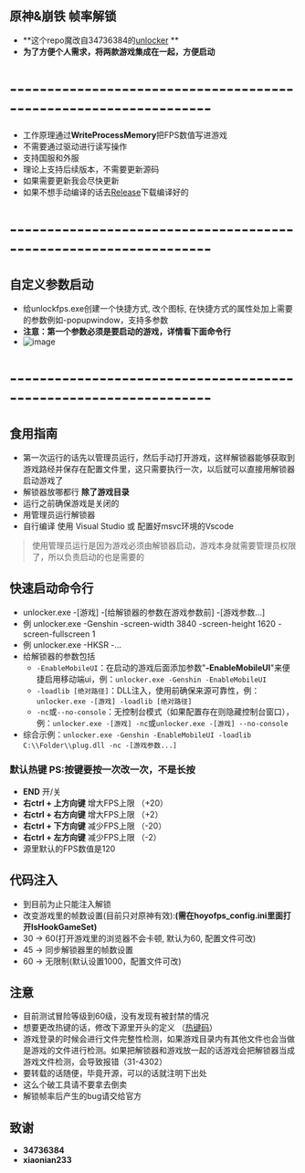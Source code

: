 ## 原神&崩铁 帧率解锁


- **这个repo魔改自34736384的[unlocker](https://github.com/34736384/genshin-fps-unlock) **
- **为了方便个人需求，将两款游戏集成在一起，方便启动**

# -----------------------------------------------------------------
 - 工作原理通过**WriteProcessMemory**把FPS数值写进游戏
 - 不需要通过驱动进行读写操作
 - 支持国服和外服
 - 理论上支持后续版本，不需要更新源码
 - 如果需要更新我会尽快更新
 - 如果不想手动编译的话去[Release](https://github.com/winTEuser/genshin-StarRail-fps-unlock/releases)下载编译好的
# -----------------------------------------------------------------
## 自定义参数启动
 - 给unlockfps.exe创建一个快捷方式, 改个图标, 在快捷方式的属性处加上需要的参数例如-popupwindow，支持多参数
 - **注意：第一个参数必须是要启动的游戏，详情看下面命令行**
 - ![image](https://github.com/winTEuser/Genshin_StarRail_fps_unlocker/blob/main/assets/Quick_link.jpg)
# -----------------------------------------------------------------
## 食用指南
 - 第一次运行的话先以管理员运行，然后手动打开游戏，这样解锁器能够获取到游戏路经并保存在配置文件里，这只需要执行一次，以后就可以直接用解锁器启动游戏了
 - 解锁器放哪都行 **除了游戏目录**
 - 运行之前确保游戏是关闭的
 - 用管理员运行解锁器
 - 自行编译 使用 Visual Studio 或 配置好msvc环境的Vscode
>使用管理员运行是因为游戏必须由解锁器启动，游戏本身就需要管理员权限了，所以负责启动的也是需要的

## 快速启动命令行
 - unlocker.exe -[游戏] -[给解锁器的参数在游戏参数前] -[游戏参数...]
 - 例 unlocker.exe -Genshin -screen-width 3840 -screen-height 1620 -screen-fullscreen 1
 - 例 unlocker.exe -HKSR -...
 - 给解锁器的参数包括
   - `-EnableMobileUI`：在启动的游戏后面添加参数"**-EnableMobileUI**"来便捷启用移动端ui，例：`unlocker.exe -Genshin -EnableMobileUI`
   - `-loadlib [绝对路径]`：DLL注入，使用前确保来源可靠性，例：`unlocker.exe -[游戏] -loadlib [绝对路径]`
   - `-nc`或`--no-console`：无控制台模式（如果配置存在则隐藏控制台窗口），例：`unlocker.exe -[游戏] -nc`或`unlocker.exe -[游戏] --no-console`
 - 综合示例：`unlocker.exe -Genshin -EnableMobileUI -loadlib C:\\Folder\\plug.dll -nc -[游戏参数...]`

### 默认热键           PS:按键要按一次改一次，不是长按
- **END** 开/关
- **右ctrl + 上方向键** 增大FPS上限 （+20）
- **右ctrl + 右方向键** 增大FPS上限 （+2）
- **右ctrl + 下方向键** 减少FPS上限 （-20）
- **右ctrl + 左方向键** 减少FPS上限 （-2）
- 源里默认的FPS数值是120

## 代码注入
 - 到目前为止只能注入解锁
 - 改变游戏里的帧数设置(目前只对原神有效):**(需在hoyofps_config.ini里面打开IsHookGameSet)**
 - 30 -> 60(打开游戏里的浏览器不会卡顿, 默认为60, 配置文件可改)
 - 45 -> 同步解锁器里的帧数设置
 - 60 -> 无限制(默认设置1000，配置文件可改)

## 注意
- 目前测试冒险等级到60级，没有发现有被封禁的情况
- 想要更改热键的话，修改下源里开头的定义 （[热键码](http://cherrytree.at/misc/vk.htm)）
- 游戏登录的时候会进行文件完整性检测，如果游戏目录内有其他文件也会当做是游戏的文件进行检测。如果把解锁器和游戏放一起的话游戏会把解锁器当成游戏文件检测，会导致报错（31-4302）
- 要转载的话随便，毕竟开源，可以的话就注明下出处
- 这么个破工具请不要拿去倒卖
- 解锁帧率后产生的bug请交给官方

## 致谢
- **34736384**
- **xiaonian233**


